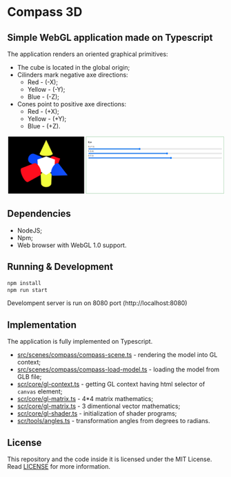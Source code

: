 # Compass 3D

## Simple WebGL application made on Typescript

The application renders an oriented graphical primitives:
* The cube is located in the global origin;
* Cilinders mark negative axe directions:
  * Red - (-X);
  * Yellow - (-Y);
  * Blue - (-Z);
* Cones point to positive axe directions:
  * Red - (+X);
  * Yellow - (+Y);
  * Blue - (+Z).

![Compas 3D Video](images/screenshot.png "Compas 3D Video")

## Dependencies

- NodeJS;
- Npm;
- Web browser with WebGL 1.0 support.

## Running & Development

```
npm install
npm run start
```

Develompent server is run on 8080 port (http://localhost:8080)

## Implementation

The application is fully implemented on Typescript.

- [src/scenes/compass/compass-scene.ts](src/scenes/compass/compass-scene.ts) - rendering the model into GL context;
- [src/scenes/compass/compass-load-model.ts](src/scenes/compass/compass-load-model.ts) - loading the model from GLB file;
- [scr/core/gl-context.ts](src/core/gl-context.ts) - getting GL context having html selector of `canvas` element;
- [scr/core/gl-matrix.ts](src/core/gl-matrix.ts) - 4*4 matrix mathematics;
- [scr/core/gl-matrix.ts](src/core/gl-vector.ts) - 3 dimentional vector mathematics;
- [scr/core/gl-shader.ts](src/core/gl-shader.ts) - initialization of shader programs;
- [scr/tools/angles.ts](src/tools/angles.ts) - transformation angles from degrees to radians.

## License

This repository and the code inside it is licensed under the MIT License. Read [LICENSE](LICENSE) for more information.
